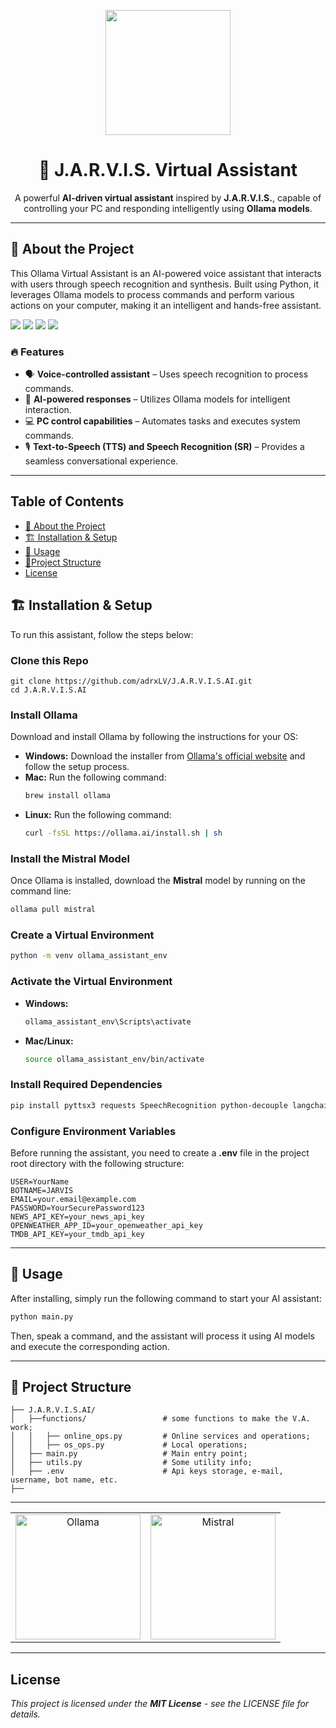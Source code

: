 <p align="center">
  <img src="https://mir-s3-cdn-cf.behance.net/project_modules/disp/0f3ed952323519.5608d8fce47b2.png" width="200" height="200" />
</p>

<h1 align="center">🤖 <b>J.A.R.V.I.S.</b> Virtual Assistant</h1>
<p align="center">
  A powerful <b>AI-driven virtual assistant</b> inspired by <b>J.A.R.V.I.S.</b>, capable of controlling your PC and responding intelligently using <b>Ollama models</b>.
</p>

---

## 🚀 About the Project
This Ollama Virtual Assistant is an AI-powered voice assistant that interacts with users through speech recognition and synthesis. Built using Python, it leverages Ollama models to process commands and perform various actions on your computer, making it an intelligent and hands-free assistant.
<p align="left">
  <img src="https://img.shields.io/badge/Python-3776AB?style=for-the-badge&logo=python&logoColor=white" />
  <img src="https://img.shields.io/badge/Ollama-000000?style=for-the-badge" />
  <img src="https://img.shields.io/badge/Speech%20Recognition-FF9900?style=for-the-badge" />
  <img src="https://img.shields.io/badge/Text--to--Speech-007ACC?style=for-the-badge&logo=azure-speech-services&logoColor=white" />
</p>

### 🔥 Features
- 🗣️ **Voice-controlled assistant** – Uses speech recognition to process commands.
- 🤖 **AI-powered responses** – Utilizes Ollama models for intelligent interaction.
- 💻 **PC control capabilities** – Automates tasks and executes system commands.
- 🎙️ **Text-to-Speech (TTS) and Speech Recognition (SR)** – Provides a seamless conversational experience.

---


## **Table of Contents**

- [🚀 About the Project](#-about-the-project)  
- [🏗️ Installation & Setup](#%EF%B8%8F-installation--setup)  
- [🚀 Usage](#-usage)  
- [📜Project Structure](#-project-structure)  
- [License](#license)  

## 🏗️ Installation & Setup
To run this assistant, follow the steps below:

### Clone this Repo
```
git clone https://github.com/adrxLV/J.A.R.V.I.S.AI.git
cd J.A.R.V.I.S.AI
```

### Install Ollama
Download and install Ollama by following the instructions for your OS:

- **Windows:** Download the installer from [Ollama's official website](https://ollama.ai/) and follow the setup process.
- **Mac:** Run the following command:
  ```bash
  brew install ollama
  ```
- **Linux:** Run the following command:
  ```bash
  curl -fsSL https://ollama.ai/install.sh | sh
  ```

### Install the Mistral Model
Once Ollama is installed, download the **Mistral** model by running on the command line:
```bash
ollama pull mistral
```

### Create a Virtual Environment
```bash
python -m venv ollama_assistant_env
```

### Activate the Virtual Environment
- **Windows:**
  ```bash
  ollama_assistant_env\Scripts\activate
  ```
- **Mac/Linux:**
  ```bash
  source ollama_assistant_env/bin/activate
  ```

### Install Required Dependencies
```bash
pip install pyttsx3 requests SpeechRecognition python-decouple langchain_core langchain_ollama langchain
```

### Configure Environment Variables
Before running the assistant, you need to create a **.env** file in the project root directory with the following structure:
```
USER=YourName
BOTNAME=JARVIS
EMAIL=your.email@example.com
PASSWORD=YourSecurePassword123
NEWS_API_KEY=your_news_api_key
OPENWEATHER_APP_ID=your_openweather_api_key
TMDB_API_KEY=your_tmdb_api_key
```

---

## 🚀 Usage
After installing, simply run the following command to start your AI assistant:
```bash
python main.py
```
Then, speak a command, and the assistant will process it using AI models and execute the corresponding action.

---

## 📜 Project Structure
```
├── J.A.R.V.I.S.AI/
│   ├──functions/                 # some functions to make the V.A. work;
│   │   ├── online_ops.py         # Online services and operations;
│   │   ├── os_ops.py             # Local operations;
│   ├── main.py                   # Main entry point;
│   ├── utils.py                  # Some utility info;
│   ├── .env                      # Api keys storage, e-mail, username, bot name, etc.
├──
```
---

<table align="center">
  <tr>
    <td align="center">
      <a href="https://ollama.com/">
        <img src="https://dev-to-uploads.s3.amazonaws.com/uploads/articles/qbosw7lyg8enfdqqi8ox.png" alt="Ollama" style="width: 200px; height: 200px;">
      </a>
    </td>
    <td align="center">
      <a href="https://mistral.ai">
        <img src="https://framerusercontent.com/images/DLqZSWwUcLevgxcdron1gb0WZ7c.png" alt="Mistral" style="width: 200px; height: 200px;">
      </a>
    </td>
  </tr>
</table>



---
## License
*This project is licensed under the **MIT License** - see the LICENSE file for details.*

